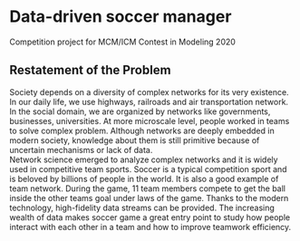 # Data-driven soccer manager
Competition project for MCM/ICM Contest in Modeling 2020

## Restatement of the Problem
Society depends on a diversity of complex networks for its very existence. In our daily life, we use highways, railroads and air transportation network. In the social domain, we are organized by networks like governments, businesses, universities. At more microscale level, people worked in teams to solve complex problem. Although networks are deeply embedded in modern society, knowledge about them is still primitive because of uncertain mechanisms or lack of data.   
  Network science emerged to analyze complex networks and it is widely used in competitive team sports. Soccer is a typical competition sport and is beloved by billions of people in the world. It is also a good example of team network. During the game, 11 team members compete to get the ball inside the other teams goal under laws of the game. Thanks to the modern technology, high-fidelity data streams can be provided. The increasing wealth of data makes soccer game a great entry point to study how people interact with each other in a team and how to improve teamwork efficiency.
